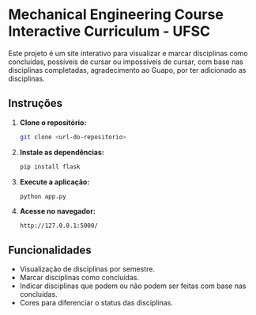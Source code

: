 # Mechanical Engineering Course Interactive Curriculum - UFSC

Este projeto é um site interativo para visualizar e marcar disciplinas como concluídas, possíveis de cursar ou impossíveis de cursar, com base nas disciplinas completadas, agradecimento ao Guapo, por ter adicionado as disciplinas.

## Instruções

1. **Clone o repositório:**
    ```bash
    git clone <url-do-repositorio>
    ```

2. **Instale as dependências:**
    ```bash
    pip install flask
    ```

3. **Execute a aplicação:**
    ```bash
    python app.py
    ```

4. **Acesse no navegador:**
    ```
    http://127.0.0.1:5000/
    ```

## Funcionalidades

- Visualização de disciplinas por semestre.
- Marcar disciplinas como concluídas.
- Indicar disciplinas que podem ou não podem ser feitas com base nas concluídas.
- Cores para diferenciar o status das disciplinas.
